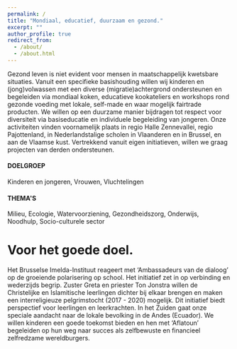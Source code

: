```yaml
---
permalink: /
title: "Mondiaal, educatief, duurzaam en gezond."
excerpt: ""
author_profile: true
redirect_from: 
  - /about/
  - /about.html
---
```



Gezond leven is niet evident voor mensen in maatschappelijk kwetsbare situaties. Vanuit een specifieke basishouding willen wij kinderen en
(jong)volwassen met een diverse (migratie)achtergrond ondersteunen en begeleiden via mondiaal koken, educatieve kookateliers en workshops rond
gezonde voeding met lokale, self-made en waar mogelijk fairtrade producten. We willen op een duurzame manier bijdragen tot respect voor
diversiteit via basiseducatie en individuele begeleiding van jongeren. Onze activiteiten vinden voornamelijk plaats in regio Halle Zennevallei, regio
Pajottenland, in Nederlandstalige scholen in Vlaanderen en in Brussel, en aan de Vlaamse kust. Vertrekkend vanuit eigen initiatieven, willen we graag
projecten van derden ondersteunen.

#### DOELGROEP
Kinderen en jongeren, Vrouwen, Vluchtelingen

#### THEMA'S
Milieu, Ecologie, Watervoorziening, Gezondheidszorg, Onderwijs, Noodhulp, Socio-culturele sector

Voor het goede doel.
======

Het Brusselse Imelda-Instituut reageert met ‘Ambassadeurs van de dialoog’ op de groeiende polarisering op school. Het initiatief zet in op verbinding en wederzijds
begrip. Zuster Greta en priester Ton Jonstra willen de Christelijke en Islamitische leerlingen dichter bij elkaar brengen en maken een interreligieuze pelgrimstocht
(2017 - 2020) mogelijk. Dit initiatief biedt perspectief voor leerlingen en leerkrachten. In het Zuiden gaat onze speciale aandacht naar de lokale bevolking in de Andes (Ecuador). We willen kinderen een goede toekomst bieden en hen met ‘Aflatoun’ begeleiden op hun weg naar succes als zelfbewuste en financieel zelfredzame
wereldburgers.
